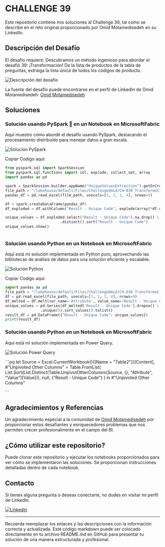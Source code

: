 # CHALLENGE 39

Este repositorio contiene mis soluciones al Challenge 39, tal como se describe en el reto original proporcionado por Omid Motamedisedeh en su LinkedIn.

## Descripción del Desafío

El desafío requiere:
Descubramos un método ingenioso para abordar el desafío 39: ¡Transformación!
De la lista de productos de la tabla de preguntas, extraiga la lista única de todos los códigos de producto.

![Descripción del desafío](https://github.com/cristobalsalcedo90/BI_Challenges/blob/0a2c380e0018358caae34ba18803c31a67990a05/OMID_BI/39_Challange/Files/Omid.png)

La fuente del desafío puede encontrarse en el perfil de LinkedIn de Omid Motamedisedeh: [
Omid Motamedisedeh](https://www.linkedin.com/posts/omid-motamedisedeh-74aba166_excelchallenge-powerquerychllenge-excel-activity-7186830879980191745-kfBw?utm_source=share&utm_medium=member_desktop)

## Soluciones

### Solución usando PySpark 🚀 en un Notebook en MicrosoftFabric

Aquí muestro cómo abordé el desafío usando PySpark, destacando el procesamiento distribuido para manejar datos a gran escala.

![Solución PySpark](https://github.com/cristobalsalcedo90/BI_Challenges/blob/0a2c380e0018358caae34ba18803c31a67990a05/OMID_BI/39_Challange/Files/PySpark.PNG)

Copiar Codigo aquí:

```python
from pyspark.sql import SparkSession
from pyspark.sql.functions import col, explode, collect_set, array
import pandas as pd

spark = SparkSession.builder.appName("UniqueValuesExtraction").getOrCreate()
file_path = "/lakehouse/default/Files/ChallengeOmid/CH-039 Transformation.xlsx"
pandas_df = pd.read_excel(file_path, usecols=[1, 2, 3, 4], nrows=9)

df = spark.createDataFrame(pandas_df)
df_exploded = df.withColumn("Result - Unique Code", explode(array(*df.columns)))

unique_values = df_exploded.select("Result - Unique Code").na.drop() \
                         .distinct().sort("Result - Unique Code")
unique_values.show()



```
### Solución usando Python en un Notebook en MicrosoftFabric

Aquí está mi solución implementada en Python puro, aprovechando las bibliotecas de análisis de datos para una solución eficiente y escalable.

![Solución Python](https://github.com/cristobalsalcedo90/BI_Challenges/blob/0a2c380e0018358caae34ba18803c31a67990a05/OMID_BI/39_Challange/Files/Python.png)

Copiar Codigo aquí:
```python
import pandas as pd
file_path = "/lakehouse/default/Files/ChallengeOmid/CH-039 Transformation.xlsx"
df = pd.read_excel(file_path, usecols=[1, 2, 3, 4], nrows=9)
df_melted = df.melt(var_name='Attribute', value_name='Result - Unique Code')
unique_values = pd.Series(df_melted['Result - Unique Code'].dropna() \
                .unique()).sort_values().tolist()
result_df = pd.DataFrame({"Result - Unique Code": unique_values})
print(result_df)
```
### Solución usando Python en un Notebook en MicrosoftFabric


Aquí está mi solución implementada en Power Query.

![Solución Power Query](https://github.com/cristobalsalcedo90/BI_Challenges/blob/9ed693393f32c097d5445725480cf6e356f9111b/OMID_BI/39_Challange/Files/PowerQuery.PNG)

´´´pq
let
  Source = Excel.CurrentWorkbook(){[Name = "Table2"]}[Content], 
  #"Unpivoted Other Columns" = Table.FromList(
    List.Sort(List.Distinct(Table.UnpivotOtherColumns(Source, {}, "Attribute", "Value")[Value])), 
    null, 
    {"Result - Unique Code"}
  )
in
  #"Unpivoted Other Columns"

´´´

## Agradecimientos y Referencias

Un agradecimiento especial a la comunidad de [Omid Motamedisedeh](https://www.linkedin.com/in/omid-motamedisedeh-74aba166/) por proporcionar estos desafiantes y enriquecedores problemas que nos permiten crecer profesionalmente en el campo del BI.

## ¿Cómo utilizar este repositorio?

Puede clonar este repositorio y ejecutar los notebooks proporcionados para ver cómo se implementaron las soluciones. Se proporcionan instrucciones detalladas dentro de cada notebook.

## Contacto

Si tienes alguna pregunta o deseas conectarte, no dudes en visitar mi perfil de LinkedIn.

[![LinkedIn](https://img.shields.io/badge/LinkedIn-Cristobal%20Salcedo-blue)](https://www.linkedin.com/in/cristobal-salcedo)

---

Recuerda reemplazar los enlaces y las descripciones con la información correcta y actualizada. Este código markdown puede ser colocado directamente en tu archivo README.md en GitHub para presentar tu solución de una manera estructurada y profesional.
